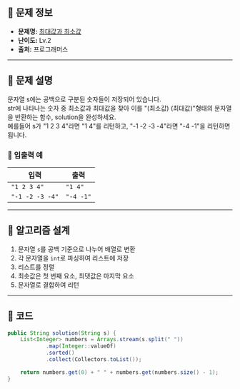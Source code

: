 ## 🌵 문제 정보

- **문제명:** [최대값과 최소값](https://school.programmers.co.kr/learn/courses/30/lessons/12939)
- **난이도:** Lv.2
- **출처:** 프로그래머스

---

## 🌵 문제 설명

문자열 s에는 공백으로 구분된 숫자들이 저장되어 있습니다.<br/>
str에 나타나는 숫자 중 최소값과 최대값을 찾아 이를 "(최소값) (최대값)"형태의 문자열을 반환하는 함수, solution을 완성하세요.<br/>
예를들어 s가 "1 2 3 4"라면 "1 4"를 리턴하고, "-1 -2 -3 -4"라면 "-4 -1"을 리턴하면 됩니다.

### 🔸 입출력 예

| 입력 | 출력 |
|------|------|
| `"1 2 3 4"` | `"1 4"` |
| `"-1 -2 -3 -4"` | `"-4 -1"` |

---

## 🌵 알고리즘 설계

1. 문자열 `s`를 공백 기준으로 나누어 배열로 변환
2. 각 문자열을 `int`로 파싱하여 리스트에 저장
3. 리스트를 정렬
4. 최솟값은 첫 번째 요소, 최댓값은 마지막 요소
5. 문자열로 결합하여 리턴

---

## 🌵 코드

```java
public String solution(String s) {
    List<Integer> numbers = Arrays.stream(s.split(" "))
            .map(Integer::valueOf)
            .sorted()
            .collect(Collectors.toList());

    return numbers.get(0) + " " + numbers.get(numbers.size() - 1);
}